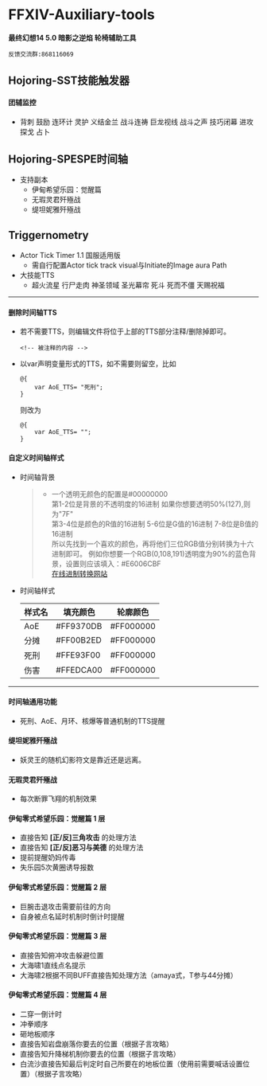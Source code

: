 ﻿# FFXIV-Auxiliary-tools
**最终幻想14 5.0 暗影之逆焰 轮椅辅助工具**
    
    反馈交流群:868116069

## Hojoring-SST技能触发器
#### 团辅监控
- 背刺 鼓励 连环计 灵护 义结金兰 战斗连祷 巨龙视线 战斗之声 技巧闭幕 进攻探戈 占卜
## Hojoring-SPESPE时间轴
-  支持副本
    - 伊甸希望乐园：觉醒篇
    - 无瑕灵君歼殛战
    - 缇坦妮雅歼殛战
## Triggernometry
- Actor Tick Timer 1.1 国服适用版
    - 需自行配置Actor tick track visual与Initiate的Image aura Path
- 大技能TTS
    - 超火流星 行尸走肉 神圣领域 圣光幕帘 死斗 死而不僵 天赐祝福
---
#### 删除时间轴TTS
- 若不需要TTS，则编辑文件将位于上部的TTS部分注释/删除掉即可。
    ```
    <!-- 被注释的内容 -->
    ```
- 以var声明变量形式的TTS，如不需要则留空，比如

    ```
    @{
        var AoE_TTS= "死刑";
    }
    ```
    则改为   
    ```
    @{
        var AoE_TTS= "";
    }
    ```
#### 自定义时间轴样式
- 时间轴背景  
    >- 一个透明无颜色的配置是#00000000  
    第1-2位是背景的不透明度的16进制 如果你想要透明50%(127),则为"7F"  
    第3-4位是颜色的R值的16进制  5-6位是G值的16进制 7-8位是B值的16进制  
    所以先找到一个喜欢的颜色，再将他们三位RGB值分别转换为十六进制即可。
    例如你想要一个RGB(0,108,191)透明度为90%的蓝色背景，设置则应该填入：#E6006CBF  
    [在线进制转换网站](https://tool.oschina.net/hexconvert)

- 时间轴样式

    样式名|填充颜色|轮廓颜色 
    -|-|-|
    AoE|#FF9370DB|#FF000000
    分摊|#FF00B2ED|#FF000000
    死刑|#FFE93F00|#FF000000
    伤害|#FFEDCA00|#FF000000
---
#### 时间轴通用功能
- 死刑、AoE、月环、核爆等普通机制的TTS提醒
#### 缇坦妮雅歼殛战
- 妖灵王的随机幻影符文是靠近还是远离。
#### 无瑕灵君歼殛战
- 每次断罪飞翔的机制效果
####  伊甸零式希望乐园：觉醒篇 1 层
- 直接告知 **\[正/反\]三角攻击** 的处理方法
- 直接告知 **\[正/反\]恶习与美德** 的处理方法
- 提前提醒奶妈传毒
- 失乐园5次黄圈诱导报数
#### 伊甸零式希望乐园：觉醒篇 2 层
- 巨腕击退攻击需要前往的方向
- 自身被点名延时机制时倒计时提醒
#### 伊甸零式希望乐园：觉醒篇 3 层
- 直接告知俯冲攻击躲避位置
- 大海啸1直线点名提示
- 大海啸2根据不同BUFF直接告知处理方法（amaya式，T参与44分摊）
#### 伊甸零式希望乐园：觉醒篇 4 层
- 二穿一倒计时
- 冲拳顺序
- 砸地板顺序
- 直接告知岩盘崩落你要去的位置（根据子言攻略）
- 直接告知升降梯机制你要去的位置（根据子言攻略）
- 白流沙直接告知最后判定时自己所要在的地板位置（使用前需要喊话设置位置）（根据子言攻略）
